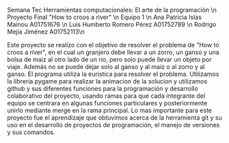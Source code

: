 Semana Tec Herramientas computacionales: El arte de la programación \n
Proyecto Final "How to croos a river" \n
Equipo 1 \n
    Ana Patricia Islas Mainou A01751676 \n
    Luis Humberto Romero Pérez A01752789 \n
    Rodrigo Mejía Jiménez A01752113\n

Este proyecto se realizo con el objetivo de resolver el problema de "How to croos a river", en el cual un granjero debe llevar a un zorro,
un ganso y una bolsa de maiz al otro lado de un rio, pero solo puede llevar un objeto por viaje. Además no se puede dejar solo al ganso y
al maiz o al zorro y al ganso. El programa utiliza la euristica para resolver el problema.
Utilizamos la libreria pygame para realizar la animacion de la solucion y utilizamos github y sus diferentes funciones para la 
programación y desarrollo colaborativo del proyecto, usando ramas para que cada integrante del equipo se centrara en algunas funciones
particulares y posteriormente unirlo mediante merge en la rama principal. Lo mas importante para este proyecto fue el aprendizaje que 
obtuvimos acerca de la herramienta git y su uso en el desarrollo de proyectos de programación, el manejo de versiones y sus comandos. 

